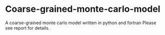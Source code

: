 # Coarse-grained-monte-carlo-model
A coarse-grained monte carlo model written in python and fortran
Please see report for details.
